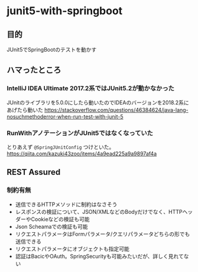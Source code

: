 # junit5-with-springboot
## 目的
JUnit5でSpringBootのテストを動かす

## ハマったところ
### IntelliJ IDEA Ultimate 2017.2系ではJUnit5.2が動かなかった
JUnitのライブラリを5.0.0にしたら動いたのでIDEAのバージョンを2018.2系にあげたら動いた
https://stackoverflow.com/questions/46384624/java-lang-nosuchmethoderror-when-run-test-with-junit-5

### RunWithアノテーションがJUnit5ではなくなっていた
とりあえず `@SpringJUnitConfig` つけといた。
https://qiita.com/kazuki43zoo/items/4a9ead225a9a9897af4a

## REST Assured
### 制約有無
- 送信できるHTTPメソッドに制約はなさそう
- レスポンスの検証について、JSON/XMLなどのBodyだけでなく、HTTPヘッダーやCookieなどの検証も可能
- Json Scheamaでの検証も可能
- リクエストパラメータはFormパラメータ/クエリパラメータどちらの形でも送信できる
- リクエストパラメータにオブジェクトも指定可能
- 認証はBacicやOAuth。SpringSecurityも可能みたいだが、詳しく見れてない
